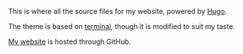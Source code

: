This is where all the source files for my website, powered by [Hugo](https://gohugo.io/).

The theme is based on [terminal](https://github.com/panr/hugo-theme-terminal), though it is modified to suit my taste.

[My website](https://theopn.github.io/) is hosted through GitHub.
